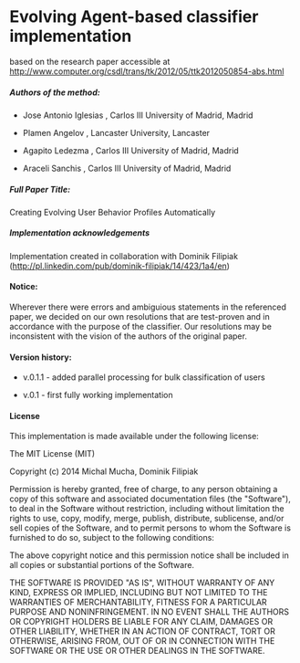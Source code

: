 # Evolving Agent-based classifier implementation
based on the research paper accessible at http://www.computer.org/csdl/trans/tk/2012/05/ttk2012050854-abs.html

##### Authors of the method:

* Jose Antonio Iglesias , Carlos III University of Madrid, Madrid

* Plamen Angelov , Lancaster University, Lancaster

* Agapito Ledezma , Carlos III University of Madrid, Madrid

* Araceli Sanchis , Carlos III University of Madrid, Madrid

##### Full Paper Title:
Creating Evolving User Behavior Profiles Automatically

##### Implementation acknowledgements 
Implementation created in collaboration with Dominik Filipiak (http://pl.linkedin.com/pub/dominik-filipiak/14/423/1a4/en)

#### Notice:
Wherever there were errors and ambiguious statements in the referenced paper, we decided on our own resolutions that are test-proven and in accordance with the purpose of the classifier. Our resolutions may be inconsistent with the vision of the authors of the original paper.

#### Version history:

- v.0.1.1 - added parallel processing for bulk classification of users

- v.0.1 - first fully working implementation

#### License

This implementation is made available under the following license:

The MIT License (MIT)

Copyright (c) 2014 Michal Mucha, Dominik Filipiak

Permission is hereby granted, free of charge, to any person obtaining a copy
of this software and associated documentation files (the "Software"), to deal
in the Software without restriction, including without limitation the rights
to use, copy, modify, merge, publish, distribute, sublicense, and/or sell
copies of the Software, and to permit persons to whom the Software is
furnished to do so, subject to the following conditions:

The above copyright notice and this permission notice shall be included in all
copies or substantial portions of the Software.

THE SOFTWARE IS PROVIDED "AS IS", WITHOUT WARRANTY OF ANY KIND, EXPRESS OR
IMPLIED, INCLUDING BUT NOT LIMITED TO THE WARRANTIES OF MERCHANTABILITY,
FITNESS FOR A PARTICULAR PURPOSE AND NONINFRINGEMENT. IN NO EVENT SHALL THE
AUTHORS OR COPYRIGHT HOLDERS BE LIABLE FOR ANY CLAIM, DAMAGES OR OTHER
LIABILITY, WHETHER IN AN ACTION OF CONTRACT, TORT OR OTHERWISE, ARISING FROM,
OUT OF OR IN CONNECTION WITH THE SOFTWARE OR THE USE OR OTHER DEALINGS IN THE
SOFTWARE.


